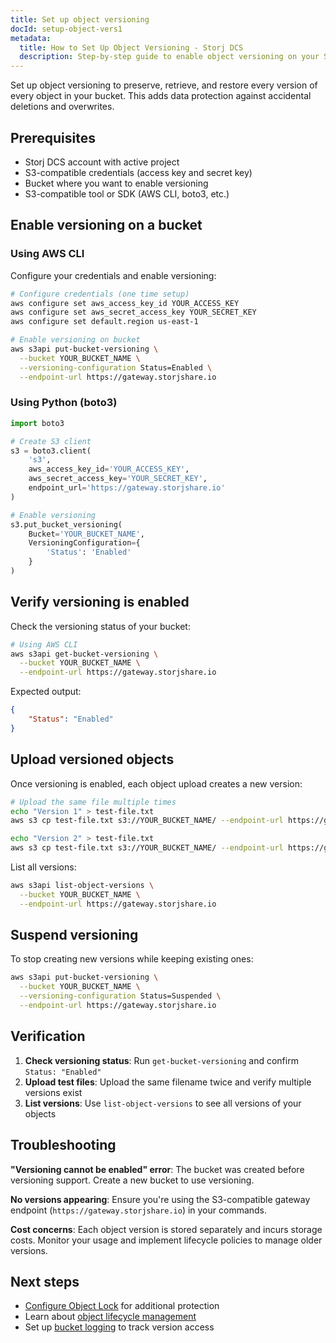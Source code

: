 ```yaml
---
title: Set up object versioning
docId: setup-object-vers1
metadata:
  title: How to Set Up Object Versioning - Storj DCS
  description: Step-by-step guide to enable object versioning on your Storj DCS buckets for data protection and recovery
---
```


Set up object versioning to preserve, retrieve, and restore every version of every object in your bucket. This adds data protection against accidental deletions and overwrites.

## Prerequisites

- Storj DCS account with active project
- S3-compatible credentials (access key and secret key)
- Bucket where you want to enable versioning
- S3-compatible tool or SDK (AWS CLI, boto3, etc.)

## Enable versioning on a bucket

### Using AWS CLI

Configure your credentials and enable versioning:

```bash
# Configure credentials (one time setup)
aws configure set aws_access_key_id YOUR_ACCESS_KEY
aws configure set aws_secret_access_key YOUR_SECRET_KEY
aws configure set default.region us-east-1

# Enable versioning on bucket
aws s3api put-bucket-versioning \
  --bucket YOUR_BUCKET_NAME \
  --versioning-configuration Status=Enabled \
  --endpoint-url https://gateway.storjshare.io
```

### Using Python (boto3)

```python
import boto3

# Create S3 client
s3 = boto3.client(
    's3',
    aws_access_key_id='YOUR_ACCESS_KEY',
    aws_secret_access_key='YOUR_SECRET_KEY',
    endpoint_url='https://gateway.storjshare.io'
)

# Enable versioning
s3.put_bucket_versioning(
    Bucket='YOUR_BUCKET_NAME',
    VersioningConfiguration={
        'Status': 'Enabled'
    }
)
```

## Verify versioning is enabled

Check the versioning status of your bucket:

```bash
# Using AWS CLI
aws s3api get-bucket-versioning \
  --bucket YOUR_BUCKET_NAME \
  --endpoint-url https://gateway.storjshare.io
```

Expected output:
```json
{
    "Status": "Enabled"
}
```

## Upload versioned objects

Once versioning is enabled, each object upload creates a new version:

```bash
# Upload the same file multiple times
echo "Version 1" > test-file.txt
aws s3 cp test-file.txt s3://YOUR_BUCKET_NAME/ --endpoint-url https://gateway.storjshare.io

echo "Version 2" > test-file.txt  
aws s3 cp test-file.txt s3://YOUR_BUCKET_NAME/ --endpoint-url https://gateway.storjshare.io
```

List all versions:
```bash
aws s3api list-object-versions \
  --bucket YOUR_BUCKET_NAME \
  --endpoint-url https://gateway.storjshare.io
```

## Suspend versioning

To stop creating new versions while keeping existing ones:

```bash
aws s3api put-bucket-versioning \
  --bucket YOUR_BUCKET_NAME \
  --versioning-configuration Status=Suspended \
  --endpoint-url https://gateway.storjshare.io
```

## Verification

1. **Check versioning status**: Run `get-bucket-versioning` and confirm `Status: "Enabled"`
2. **Upload test files**: Upload the same filename twice and verify multiple versions exist
3. **List versions**: Use `list-object-versions` to see all versions of your objects

## Troubleshooting

**"Versioning cannot be enabled" error**: The bucket was created before versioning support. Create a new bucket to use versioning.

**No versions appearing**: Ensure you're using the S3-compatible gateway endpoint (`https://gateway.storjshare.io`) in your commands.

**Cost concerns**: Each object version is stored separately and incurs storage costs. Monitor your usage and implement lifecycle policies to manage older versions.

## Next steps

- [Configure Object Lock](docId:gjrGzPNnhpYrAGTTAUaj) for additional protection
- Learn about [object lifecycle management](docId:your-lifecycle-doc)
- Set up [bucket logging](docId:your-logging-doc) to track version access